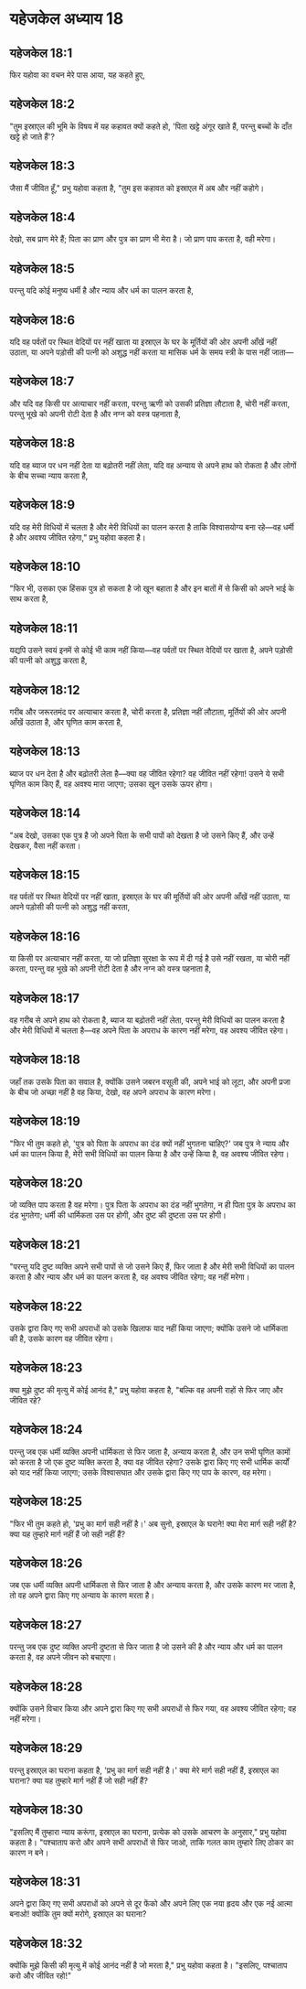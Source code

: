 # यहेजकेल अध्याय 18

## यहेजकेल 18:1

फिर यहोवा का वचन मेरे पास आया, यह कहते हुए,

## यहेजकेल 18:2

"तुम इस्राएल की भूमि के विषय में यह कहावत क्यों कहते हो, 'पिता खट्टे अंगूर खाते हैं, परन्तु बच्चों के दाँत खट्टे हो जाते हैं'?

## यहेजकेल 18:3

जैसा मैं जीवित हूँ," प्रभु यहोवा कहता है, "तुम इस कहावत को इस्राएल में अब और नहीं कहोगे।

## यहेजकेल 18:4

देखो, सब प्राण मेरे हैं; पिता का प्राण और पुत्र का प्राण भी मेरा है। जो प्राण पाप करता है, वही मरेगा।

## यहेजकेल 18:5

परन्तु यदि कोई मनुष्य धर्मी है और न्याय और धर्म का पालन करता है,

## यहेजकेल 18:6

यदि वह पर्वतों पर स्थित वेदियों पर नहीं खाता या इस्राएल के घर के मूर्तियों की ओर अपनी आँखें नहीं उठाता, या अपने पड़ोसी की पत्नी को अशुद्ध नहीं करता या मासिक धर्म के समय स्त्री के पास नहीं जाता—

## यहेजकेल 18:7

और यदि वह किसी पर अत्याचार नहीं करता, परन्तु ऋणी को उसकी प्रतिज्ञा लौटाता है, चोरी नहीं करता, परन्तु भूखे को अपनी रोटी देता है और नग्न को वस्त्र पहनाता है,

## यहेजकेल 18:8

यदि वह ब्याज पर धन नहीं देता या बढ़ोतरी नहीं लेता, यदि वह अन्याय से अपने हाथ को रोकता है और लोगों के बीच सच्चा न्याय करता है,

## यहेजकेल 18:9

यदि वह मेरी विधियों में चलता है और मेरी विधियों का पालन करता है ताकि विश्वासयोग्य बना रहे—वह धर्मी है और अवश्य जीवित रहेगा," प्रभु यहोवा कहता है।

## यहेजकेल 18:10

"फिर भी, उसका एक हिंसक पुत्र हो सकता है जो खून बहाता है और इन बातों में से किसी को अपने भाई के साथ करता है,

## यहेजकेल 18:11

यद्यपि उसने स्वयं इनमें से कोई भी काम नहीं किया—वह पर्वतों पर स्थित वेदियों पर खाता है, अपने पड़ोसी की पत्नी को अशुद्ध करता है,

## यहेजकेल 18:12

गरीब और जरूरतमंद पर अत्याचार करता है, चोरी करता है, प्रतिज्ञा नहीं लौटाता, मूर्तियों की ओर अपनी आँखें उठाता है, और घृणित काम करता है,

## यहेजकेल 18:13

ब्याज पर धन देता है और बढ़ोतरी लेता है—क्या वह जीवित रहेगा? वह जीवित नहीं रहेगा! उसने ये सभी घृणित काम किए हैं, वह अवश्य मारा जाएगा; उसका खून उसके ऊपर होगा।

## यहेजकेल 18:14

"अब देखो, उसका एक पुत्र है जो अपने पिता के सभी पापों को देखता है जो उसने किए हैं, और उन्हें देखकर, वैसा नहीं करता।

## यहेजकेल 18:15

वह पर्वतों पर स्थित वेदियों पर नहीं खाता, इस्राएल के घर की मूर्तियों की ओर अपनी आँखें नहीं उठाता, या अपने पड़ोसी की पत्नी को अशुद्ध नहीं करता,

## यहेजकेल 18:16

या किसी पर अत्याचार नहीं करता, या जो प्रतिज्ञा सुरक्षा के रूप में दी गई है उसे नहीं रखता, या चोरी नहीं करता, परन्तु वह भूखे को अपनी रोटी देता है और नग्न को वस्त्र पहनाता है,

## यहेजकेल 18:17

वह गरीब से अपने हाथ को रोकता है, ब्याज या बढ़ोतरी नहीं लेता, परन्तु मेरी विधियों का पालन करता है और मेरी विधियों में चलता है—वह अपने पिता के अपराध के कारण नहीं मरेगा, वह अवश्य जीवित रहेगा।

## यहेजकेल 18:18

जहाँ तक उसके पिता का सवाल है, क्योंकि उसने जबरन वसूली की, अपने भाई को लूटा, और अपनी प्रजा के बीच जो अच्छा नहीं है वह किया, देखो, वह अपने अपराध के कारण मरेगा।

## यहेजकेल 18:19

"फिर भी तुम कहते हो, 'पुत्र को पिता के अपराध का दंड क्यों नहीं भुगतना चाहिए?' जब पुत्र ने न्याय और धर्म का पालन किया है, मेरी सभी विधियों का पालन किया है और उन्हें किया है, वह अवश्य जीवित रहेगा।

## यहेजकेल 18:20

जो व्यक्ति पाप करता है वह मरेगा। पुत्र पिता के अपराध का दंड नहीं भुगतेगा, न ही पिता पुत्र के अपराध का दंड भुगतेगा; धर्मी की धार्मिकता उस पर होगी, और दुष्ट की दुष्टता उस पर होगी।

## यहेजकेल 18:21

"परन्तु यदि दुष्ट व्यक्ति अपने सभी पापों से जो उसने किए हैं, फिर जाता है और मेरी सभी विधियों का पालन करता है और न्याय और धर्म का पालन करता है, वह अवश्य जीवित रहेगा; वह नहीं मरेगा।

## यहेजकेल 18:22

उसके द्वारा किए गए सभी अपराधों को उसके खिलाफ याद नहीं किया जाएगा; क्योंकि उसने जो धार्मिकता की है, उसके कारण वह जीवित रहेगा।

## यहेजकेल 18:23

क्या मुझे दुष्ट की मृत्यु में कोई आनंद है," प्रभु यहोवा कहता है, "बल्कि वह अपनी राहों से फिर जाए और जीवित रहे?

## यहेजकेल 18:24

परन्तु जब एक धर्मी व्यक्ति अपनी धार्मिकता से फिर जाता है, अन्याय करता है, और उन सभी घृणित कामों को करता है जो एक दुष्ट व्यक्ति करता है, क्या वह जीवित रहेगा? उसके द्वारा किए गए सभी धार्मिक कार्यों को याद नहीं किया जाएगा; उसके विश्वासघात और उसके द्वारा किए गए पाप के कारण, वह मरेगा।

## यहेजकेल 18:25

"फिर भी तुम कहते हो, 'प्रभु का मार्ग सही नहीं है।' अब सुनो, इस्राएल के घराने! क्या मेरा मार्ग सही नहीं है? क्या यह तुम्हारे मार्ग नहीं हैं जो सही नहीं हैं?

## यहेजकेल 18:26

जब एक धर्मी व्यक्ति अपनी धार्मिकता से फिर जाता है और अन्याय करता है, और उसके कारण मर जाता है, तो वह अपने द्वारा किए गए अन्याय के कारण मरता है।

## यहेजकेल 18:27

परन्तु जब एक दुष्ट व्यक्ति अपनी दुष्टता से फिर जाता है जो उसने की है और न्याय और धर्म का पालन करता है, वह अपने जीवन को बचाएगा।

## यहेजकेल 18:28

क्योंकि उसने विचार किया और अपने द्वारा किए गए सभी अपराधों से फिर गया, वह अवश्य जीवित रहेगा; वह नहीं मरेगा।

## यहेजकेल 18:29

परन्तु इस्राएल का घराना कहता है, 'प्रभु का मार्ग सही नहीं है।' क्या मेरे मार्ग सही नहीं हैं, इस्राएल का घराना? क्या यह तुम्हारे मार्ग नहीं हैं जो सही नहीं हैं?

## यहेजकेल 18:30

"इसलिए मैं तुम्हारा न्याय करूंगा, इस्राएल का घराना, प्रत्येक को उसके आचरण के अनुसार," प्रभु यहोवा कहता है। "पश्चाताप करो और अपने सभी अपराधों से फिर जाओ, ताकि गलत काम तुम्हारे लिए ठोकर का कारण न बने।

## यहेजकेल 18:31

अपने द्वारा किए गए सभी अपराधों को अपने से दूर फेंको और अपने लिए एक नया हृदय और एक नई आत्मा बनाओ! क्योंकि तुम क्यों मरोगे, इस्राएल का घराना?

## यहेजकेल 18:32

क्योंकि मुझे किसी की मृत्यु में कोई आनंद नहीं है जो मरता है," प्रभु यहोवा कहता है। "इसलिए, पश्चाताप करो और जीवित रहो!"

